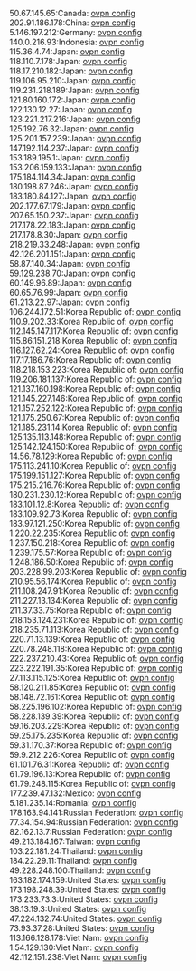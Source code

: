 50.67.145.65:Canada: [ovpn config](vpn/50_67_145_65.ovpn)  
202.91.186.178:China: [ovpn config](vpn/202_91_186_178.ovpn)  
5.146.197.212:Germany: [ovpn config](vpn/5_146_197_212.ovpn)  
140.0.216.93:Indonesia: [ovpn config](vpn/140_0_216_93.ovpn)  
115.36.4.74:Japan: [ovpn config](vpn/115_36_4_74.ovpn)  
118.110.7.178:Japan: [ovpn config](vpn/118_110_7_178.ovpn)  
118.17.210.182:Japan: [ovpn config](vpn/118_17_210_182.ovpn)  
119.106.95.210:Japan: [ovpn config](vpn/119_106_95_210.ovpn)  
119.231.218.189:Japan: [ovpn config](vpn/119_231_218_189.ovpn)  
121.80.160.172:Japan: [ovpn config](vpn/121_80_160_172.ovpn)  
122.130.12.27:Japan: [ovpn config](vpn/122_130_12_27.ovpn)  
123.221.217.216:Japan: [ovpn config](vpn/123_221_217_216.ovpn)  
125.192.76.32:Japan: [ovpn config](vpn/125_192_76_32.ovpn)  
125.201.157.239:Japan: [ovpn config](vpn/125_201_157_239.ovpn)  
147.192.114.237:Japan: [ovpn config](vpn/147_192_114_237.ovpn)  
153.189.195.1:Japan: [ovpn config](vpn/153_189_195_1.ovpn)  
153.206.159.133:Japan: [ovpn config](vpn/153_206_159_133.ovpn)  
175.184.114.34:Japan: [ovpn config](vpn/175_184_114_34.ovpn)  
180.198.87.246:Japan: [ovpn config](vpn/180_198_87_246.ovpn)  
183.180.84.127:Japan: [ovpn config](vpn/183_180_84_127.ovpn)  
202.177.67.179:Japan: [ovpn config](vpn/202_177_67_179.ovpn)  
207.65.150.237:Japan: [ovpn config](vpn/207_65_150_237.ovpn)  
217.178.22.183:Japan: [ovpn config](vpn/217_178_22_183.ovpn)  
217.178.8.30:Japan: [ovpn config](vpn/217_178_8_30.ovpn)  
218.219.33.248:Japan: [ovpn config](vpn/218_219_33_248.ovpn)  
42.126.201.151:Japan: [ovpn config](vpn/42_126_201_151.ovpn)  
58.87.140.34:Japan: [ovpn config](vpn/58_87_140_34.ovpn)  
59.129.238.70:Japan: [ovpn config](vpn/59_129_238_70.ovpn)  
60.149.96.89:Japan: [ovpn config](vpn/60_149_96_89.ovpn)  
60.65.76.99:Japan: [ovpn config](vpn/60_65_76_99.ovpn)  
61.213.22.97:Japan: [ovpn config](vpn/61_213_22_97.ovpn)  
106.244.172.51:Korea Republic of: [ovpn config](vpn/106_244_172_51.ovpn)  
110.9.202.33:Korea Republic of: [ovpn config](vpn/110_9_202_33.ovpn)  
112.145.147.117:Korea Republic of: [ovpn config](vpn/112_145_147_117.ovpn)  
115.86.151.218:Korea Republic of: [ovpn config](vpn/115_86_151_218.ovpn)  
116.127.62.24:Korea Republic of: [ovpn config](vpn/116_127_62_24.ovpn)  
117.17.186.76:Korea Republic of: [ovpn config](vpn/117_17_186_76.ovpn)  
118.218.153.223:Korea Republic of: [ovpn config](vpn/118_218_153_223.ovpn)  
119.206.181.137:Korea Republic of: [ovpn config](vpn/119_206_181_137.ovpn)  
121.137.160.198:Korea Republic of: [ovpn config](vpn/121_137_160_198.ovpn)  
121.145.227.146:Korea Republic of: [ovpn config](vpn/121_145_227_146.ovpn)  
121.157.252.122:Korea Republic of: [ovpn config](vpn/121_157_252_122.ovpn)  
121.175.250.67:Korea Republic of: [ovpn config](vpn/121_175_250_67.ovpn)  
121.185.231.14:Korea Republic of: [ovpn config](vpn/121_185_231_14.ovpn)  
125.135.113.148:Korea Republic of: [ovpn config](vpn/125_135_113_148.ovpn)  
125.142.124.150:Korea Republic of: [ovpn config](vpn/125_142_124_150.ovpn)  
14.56.78.129:Korea Republic of: [ovpn config](vpn/14_56_78_129.ovpn)  
175.113.241.10:Korea Republic of: [ovpn config](vpn/175_113_241_10.ovpn)  
175.199.151.127:Korea Republic of: [ovpn config](vpn/175_199_151_127.ovpn)  
175.215.216.76:Korea Republic of: [ovpn config](vpn/175_215_216_76.ovpn)  
180.231.230.12:Korea Republic of: [ovpn config](vpn/180_231_230_12.ovpn)  
183.101.12.8:Korea Republic of: [ovpn config](vpn/183_101_12_8.ovpn)  
183.109.92.73:Korea Republic of: [ovpn config](vpn/183_109_92_73.ovpn)  
183.97.121.250:Korea Republic of: [ovpn config](vpn/183_97_121_250.ovpn)  
1.220.22.235:Korea Republic of: [ovpn config](vpn/1_220_22_235.ovpn)  
1.237.150.218:Korea Republic of: [ovpn config](vpn/1_237_150_218.ovpn)  
1.239.175.57:Korea Republic of: [ovpn config](vpn/1_239_175_57.ovpn)  
1.248.186.50:Korea Republic of: [ovpn config](vpn/1_248_186_50.ovpn)  
203.228.99.203:Korea Republic of: [ovpn config](vpn/203_228_99_203.ovpn)  
210.95.56.174:Korea Republic of: [ovpn config](vpn/210_95_56_174.ovpn)  
211.108.247.91:Korea Republic of: [ovpn config](vpn/211_108_247_91.ovpn)  
211.227.13.134:Korea Republic of: [ovpn config](vpn/211_227_13_134.ovpn)  
211.37.33.75:Korea Republic of: [ovpn config](vpn/211_37_33_75.ovpn)  
218.153.124.231:Korea Republic of: [ovpn config](vpn/218_153_124_231.ovpn)  
218.235.71.113:Korea Republic of: [ovpn config](vpn/218_235_71_113.ovpn)  
220.71.13.139:Korea Republic of: [ovpn config](vpn/220_71_13_139.ovpn)  
220.78.248.118:Korea Republic of: [ovpn config](vpn/220_78_248_118.ovpn)  
222.237.210.43:Korea Republic of: [ovpn config](vpn/222_237_210_43.ovpn)  
223.222.191.35:Korea Republic of: [ovpn config](vpn/223_222_191_35.ovpn)  
27.113.115.125:Korea Republic of: [ovpn config](vpn/27_113_115_125.ovpn)  
58.120.211.85:Korea Republic of: [ovpn config](vpn/58_120_211_85.ovpn)  
58.148.72.161:Korea Republic of: [ovpn config](vpn/58_148_72_161.ovpn)  
58.225.196.102:Korea Republic of: [ovpn config](vpn/58_225_196_102.ovpn)  
58.228.139.39:Korea Republic of: [ovpn config](vpn/58_228_139_39.ovpn)  
59.16.203.229:Korea Republic of: [ovpn config](vpn/59_16_203_229.ovpn)  
59.25.175.235:Korea Republic of: [ovpn config](vpn/59_25_175_235.ovpn)  
59.31.170.37:Korea Republic of: [ovpn config](vpn/59_31_170_37.ovpn)  
59.9.212.226:Korea Republic of: [ovpn config](vpn/59_9_212_226.ovpn)  
61.101.76.31:Korea Republic of: [ovpn config](vpn/61_101_76_31.ovpn)  
61.79.196.13:Korea Republic of: [ovpn config](vpn/61_79_196_13.ovpn)  
61.79.248.115:Korea Republic of: [ovpn config](vpn/61_79_248_115.ovpn)  
177.239.47.132:Mexico: [ovpn config](vpn/177_239_47_132.ovpn)  
5.181.235.14:Romania: [ovpn config](vpn/5_181_235_14.ovpn)  
178.163.94.141:Russian Federation: [ovpn config](vpn/178_163_94_141.ovpn)  
77.34.154.94:Russian Federation: [ovpn config](vpn/77_34_154_94.ovpn)  
82.162.13.7:Russian Federation: [ovpn config](vpn/82_162_13_7.ovpn)  
49.213.184.167:Taiwan: [ovpn config](vpn/49_213_184_167.ovpn)  
103.22.181.24:Thailand: [ovpn config](vpn/103_22_181_24.ovpn)  
184.22.29.11:Thailand: [ovpn config](vpn/184_22_29_11.ovpn)  
49.228.248.100:Thailand: [ovpn config](vpn/49_228_248_100.ovpn)  
163.182.174.159:United States: [ovpn config](vpn/163_182_174_159.ovpn)  
173.198.248.39:United States: [ovpn config](vpn/173_198_248_39.ovpn)  
173.233.73.3:United States: [ovpn config](vpn/173_233_73_3.ovpn)  
38.13.19.3:United States: [ovpn config](vpn/38_13_19_3.ovpn)  
47.224.132.74:United States: [ovpn config](vpn/47_224_132_74.ovpn)  
73.93.37.28:United States: [ovpn config](vpn/73_93_37_28.ovpn)  
113.166.128.178:Viet Nam: [ovpn config](vpn/113_166_128_178.ovpn)  
1.54.129.130:Viet Nam: [ovpn config](vpn/1_54_129_130.ovpn)  
42.112.151.238:Viet Nam: [ovpn config](vpn/42_112_151_238.ovpn)  

